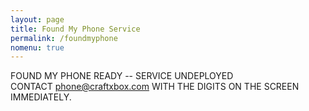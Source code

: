 ```yaml
---
layout: page
title: Found My Phone Service
permalink: /foundmyphone
nomenu: true
---
```

FOUND MY PHONE READY -- SERVICE UNDEPLOYED  
CONTACT phone@craftxbox.com WITH THE DIGITS ON THE SCREEN IMMEDIATELY.
